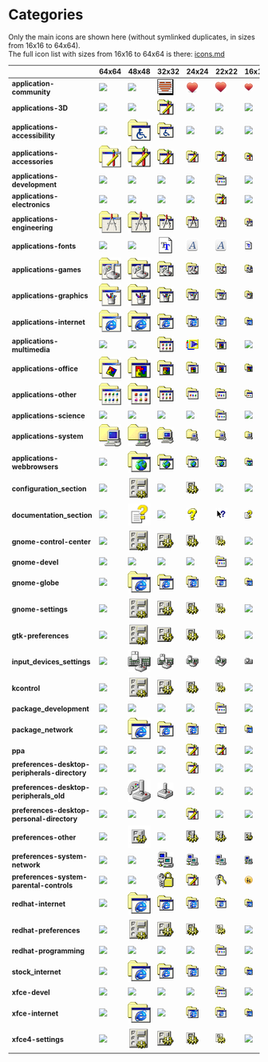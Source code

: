 # Categories
Only the main icons are shown here (without symlinked duplicates, in sizes from 16x16 to 64x64).<br>The full icon list with sizes from 16x16 to 64x64 is there: [icons.md](icons.md)

| |**64x64**|**48x48**|**32x32**|**24x24**|**22x22**|**16x16**|
|-|-|-|-|-|-|-|
|**application-community**|![](64/application-community.png)|![](48/application-community.png)|![](32/application-community.png)|![](24/application-community.png)|![](22/application-community.png)|![](16/application-community.png)|
|**applications-3D**|![](64/applications-3D.png)|![](48/applications-3D.png)|![](32/applications-3D.png)|![](24/applications-3D.png)|![](22/applications-3D.png)|![](16/applications-3D.png)|
|**applications-accessibility**|![](64/applications-accessibility.png)|![](48/applications-accessibility.png)|![](32/applications-accessibility.png)|![](24/applications-accessibility.png)|![](22/applications-accessibility.png)|![](16/applications-accessibility.png)|
|**applications-accessories**|![](64/applications-accessories.png)|![](48/applications-accessories.png)|![](32/applications-accessories.png)|![](24/applications-accessories.png)|![](22/applications-accessories.png)|![](16/applications-accessories.png)|
|**applications-development**|![](64/applications-development.png)|![](48/applications-development.png)|![](32/applications-development.png)|![](24/applications-development.png)|![](22/applications-development.png)|![](16/applications-development.png)|
|**applications-electronics**|![](64/applications-electronics.png)|![](48/applications-electronics.png)|![](32/applications-electronics.png)|![](24/applications-electronics.png)|![](22/applications-electronics.png)|![](16/applications-electronics.png)|
|**applications-engineering**|![](64/applications-engineering.png)|![](48/applications-engineering.png)|![](32/applications-engineering.png)|![](24/applications-engineering.png)|![](22/applications-engineering.png)|![](16/applications-engineering.png)|
|**applications-fonts**|![](64/applications-fonts.png)|![](48/applications-fonts.png)|![](32/applications-fonts.png)|![](24/applications-fonts.png)|![](22/applications-fonts.png)|![](16/applications-fonts.png)|
|**applications-games**|![](64/applications-games.png)|![](48/applications-games.png)|![](32/applications-games.png)|![](24/applications-games.png)|![](22/applications-games.png)|![](16/applications-games.png)|
|**applications-graphics**|![](64/applications-graphics.png)|![](48/applications-graphics.png)|![](32/applications-graphics.png)|![](24/applications-graphics.png)|![](22/applications-graphics.png)|![](16/applications-graphics.png)|
|**applications-internet**|![](64/applications-internet.png)|![](48/applications-internet.png)|![](32/applications-internet.png)|![](24/applications-internet.png)|![](22/applications-internet.png)|![](16/applications-internet.png)|
|**applications-multimedia**|![](64/applications-multimedia.png)|![](48/applications-multimedia.png)|![](32/applications-multimedia.png)|![](24/applications-multimedia.png)|![](22/applications-multimedia.png)|![](16/applications-multimedia.png)|
|**applications-office**|![](64/applications-office.png)|![](48/applications-office.png)|![](32/applications-office.png)|![](24/applications-office.png)|![](22/applications-office.png)|![](16/applications-office.png)|
|**applications-other**|![](64/applications-other.png)|![](48/applications-other.png)|![](32/applications-other.png)|![](24/applications-other.png)|![](22/applications-other.png)|![](16/applications-other.png)|
|**applications-science**|![](64/applications-science.png)|![](48/applications-science.png)|![](32/applications-science.png)|![](24/applications-science.png)|![](22/applications-science.png)|![](16/applications-science.png)|
|**applications-system**|![](64/applications-system.png)|![](48/applications-system.png)|![](32/applications-system.png)|![](24/applications-system.png)|![](22/applications-system.png)|![](16/applications-system.png)|
|**applications-webbrowsers**|![](64/applications-webbrowsers.png)|![](48/applications-webbrowsers.png)|![](32/applications-webbrowsers.png)|![](24/applications-webbrowsers.png)|![](22/applications-webbrowsers.png)|![](16/applications-webbrowsers.png)|
|**configuration_section**|![](64/configuration_section.png)|![](48/configuration_section.png)|![](32/configuration_section.png)|![](24/configuration_section.png)|![](22/configuration_section.png)|![](16/configuration_section.png)|
|**documentation_section**|![](64/documentation_section.png)|![](48/documentation_section.png)|![](32/documentation_section.png)|![](24/documentation_section.png)|![](22/documentation_section.png)|![](16/documentation_section.png)|
|**gnome-control-center**|![](64/gnome-control-center.png)|![](48/gnome-control-center.png)|![](32/gnome-control-center.png)|![](24/gnome-control-center.png)|![](22/gnome-control-center.png)|![](16/gnome-control-center.png)|
|**gnome-devel**|![](64/gnome-devel.png)|![](48/gnome-devel.png)|![](32/gnome-devel.png)|![](24/gnome-devel.png)|![](22/gnome-devel.png)|![](16/gnome-devel.png)|
|**gnome-globe**|![](64/gnome-globe.png)|![](48/gnome-globe.png)|![](32/gnome-globe.png)|![](24/gnome-globe.png)|![](22/gnome-globe.png)|![](16/gnome-globe.png)|
|**gnome-settings**|![](64/gnome-settings.png)|![](48/gnome-settings.png)|![](32/gnome-settings.png)|![](24/gnome-settings.png)|![](22/gnome-settings.png)|![](16/gnome-settings.png)|
|**gtk-preferences**|![](64/gtk-preferences.png)|![](48/gtk-preferences.png)|![](32/gtk-preferences.png)|![](24/gtk-preferences.png)|![](22/gtk-preferences.png)|![](16/gtk-preferences.png)|
|**input_devices_settings**|![](64/input_devices_settings.png)|![](48/input_devices_settings.png)|![](32/input_devices_settings.png)|![](24/input_devices_settings.png)|![](22/input_devices_settings.png)|![](16/input_devices_settings.png)|
|**kcontrol**|![](64/kcontrol.png)|![](48/kcontrol.png)|![](32/kcontrol.png)|![](24/kcontrol.png)|![](22/kcontrol.png)|![](16/kcontrol.png)|
|**package_development**|![](64/package_development.png)|![](48/package_development.png)|![](32/package_development.png)|![](24/package_development.png)|![](22/package_development.png)|![](16/package_development.png)|
|**package_network**|![](64/package_network.png)|![](48/package_network.png)|![](32/package_network.png)|![](24/package_network.png)|![](22/package_network.png)|![](16/package_network.png)|
|**ppa**|![](64/ppa.png)|![](48/ppa.png)|![](32/ppa.png)|![](24/ppa.png)|![](22/ppa.png)|![](16/ppa.png)|
|**preferences-desktop-peripherals-directory**|![](64/preferences-desktop-peripherals-directory.png)|![](48/preferences-desktop-peripherals-directory.png)|![](32/preferences-desktop-peripherals-directory.png)|![](24/preferences-desktop-peripherals-directory.png)|![](22/preferences-desktop-peripherals-directory.png)|![](16/preferences-desktop-peripherals-directory.png)|
|**preferences-desktop-peripherals_old**|![](64/preferences-desktop-peripherals_old.png)|![](48/preferences-desktop-peripherals_old.png)|![](32/preferences-desktop-peripherals_old.png)|![](24/preferences-desktop-peripherals_old.png)|![](22/preferences-desktop-peripherals_old.png)|![](16/preferences-desktop-peripherals_old.png)|
|**preferences-desktop-personal-directory**|![](64/preferences-desktop-personal-directory.png)|![](48/preferences-desktop-personal-directory.png)|![](32/preferences-desktop-personal-directory.png)|![](24/preferences-desktop-personal-directory.png)|![](22/preferences-desktop-personal-directory.png)|![](16/preferences-desktop-personal-directory.png)|
|**preferences-other**|![](64/preferences-other.png)|![](48/preferences-other.png)|![](32/preferences-other.png)|![](24/preferences-other.png)|![](22/preferences-other.png)|![](16/preferences-other.png)|
|**preferences-system-network**|![](64/preferences-system-network.png)|![](48/preferences-system-network.png)|![](32/preferences-system-network.png)|![](24/preferences-system-network.png)|![](22/preferences-system-network.png)|![](16/preferences-system-network.png)|
|**preferences-system-parental-controls**|![](64/preferences-system-parental-controls.png)|![](48/preferences-system-parental-controls.png)|![](32/preferences-system-parental-controls.png)|![](24/preferences-system-parental-controls.png)|![](22/preferences-system-parental-controls.png)|![](16/preferences-system-parental-controls.png)|
|**redhat-internet**|![](64/redhat-internet.png)|![](48/redhat-internet.png)|![](32/redhat-internet.png)|![](24/redhat-internet.png)|![](22/redhat-internet.png)|![](16/redhat-internet.png)|
|**redhat-preferences**|![](64/redhat-preferences.png)|![](48/redhat-preferences.png)|![](32/redhat-preferences.png)|![](24/redhat-preferences.png)|![](22/redhat-preferences.png)|![](16/redhat-preferences.png)|
|**redhat-programming**|![](64/redhat-programming.png)|![](48/redhat-programming.png)|![](32/redhat-programming.png)|![](24/redhat-programming.png)|![](22/redhat-programming.png)|![](16/redhat-programming.png)|
|**stock_internet**|![](64/stock_internet.png)|![](48/stock_internet.png)|![](32/stock_internet.png)|![](24/stock_internet.png)|![](22/stock_internet.png)|![](16/stock_internet.png)|
|**xfce-devel**|![](64/xfce-devel.png)|![](48/xfce-devel.png)|![](32/xfce-devel.png)|![](24/xfce-devel.png)|![](22/xfce-devel.png)|![](16/xfce-devel.png)|
|**xfce-internet**|![](64/xfce-internet.png)|![](48/xfce-internet.png)|![](32/xfce-internet.png)|![](24/xfce-internet.png)|![](22/xfce-internet.png)|![](16/xfce-internet.png)|
|**xfce4-settings**|![](64/xfce4-settings.png)|![](48/xfce4-settings.png)|![](32/xfce4-settings.png)|![](24/xfce4-settings.png)|![](22/xfce4-settings.png)|![](16/xfce4-settings.png)|
